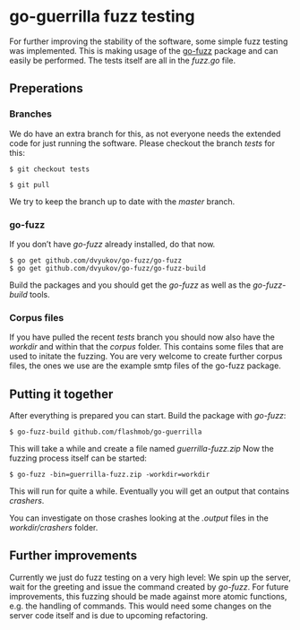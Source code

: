 # go-guerrilla fuzz testing

For further improving the stability of the software, some simple fuzz testing was implemented.
This is making usage of the [go-fuzz](https://github.com/dvyukov/go-fuzz) package and can easily be performed.
The tests itself are all in the *fuzz.go* file.

## Preperations

### Branches

We do have an extra branch for this, as not everyone needs the extended code for just running the software.
Please checkout the branch *tests* for this:


    $ git checkout tests

    $ git pull

We try to keep the branch up to date with the *master* branch.

### go-fuzz

If you don’t have *go-fuzz* already installed, do that now.

    $ go get github.com/dvyukov/go-fuzz/go-fuzz
    $ go get github.com/dvyukov/go-fuzz/go-fuzz-build

Build the packages and you should get the *go-fuzz* as well as the *go-fuzz-build* tools.

### Corpus files

If you have pulled the recent *tests* branch you should now also have the *workdir* and within that
the *corpus* folder. This contains some files that are used to initate the fuzzing.
You are very welcome to create further corpus files, the ones we use are the example smtp files of the
go-fuzz package.

## Putting it together

After everything is prepared you can start. Build the package with *go-fuzz*:

`$ go-fuzz-build github.com/flashmob/go-guerrilla`

This will take a while and create a file named *guerrilla-fuzz.zip*
Now the fuzzing process itself can be started:

`$ go-fuzz -bin=guerrilla-fuzz.zip -workdir=workdir`

This will run for quite a while. Eventually you will get an output that contains *crashers*.

You can investigate on those crashes looking at the *.output* files in the *workdir/crashers* folder.

## Further improvements

Currently we just do fuzz testing on a very high level: We spin up the server, wait for the greeting
and issue the command created by *go-fuzz*. For future improvements, this fuzzing should be made against
more atomic functions, e.g. the handling of commands. This would need some changes on the server code
itself and is due to upcoming refactoring.

